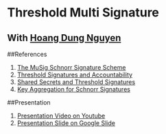 # Threshold Multi Signature
## With [Hoang Dung Nguyen](https://github.com/nhdvn)

##References
1. [The MuSig Schnorr Signature Scheme](https://tlu.tarilabs.com/cryptography/musig-schnorr-sig-scheme/The_MuSig_Schnorr_Signature_Scheme.html)
2. [Threshold Signatures and Accountability](https://download.wpsoftware.net/bitcoin/wizardry/2019-02-sfdevs-threshold/slides.pdf)
3. [Shared Secrets and Threshold Signatures](https://nakasendoproject.org/Threshold-Signatures-whitepaper-nchain.pdf)
4. [Key Aggregation for Schnorr Signatures](https://blockstream.com/2018/01/23/en-musig-key-aggregation-schnorr-signatures/)

##Presentation
1. [Presentation Video on Youtube](https://www.youtube.com/watch?v=0wRenG-joy0)
2. [Presentation Slide on Google Slide](https://docs.google.com/presentation/d/15U5gWnPOFZ4O9GTQPJH9JzRHL7Ysd5os6kfUa_tF-Cc/edit#slide=id.p)

